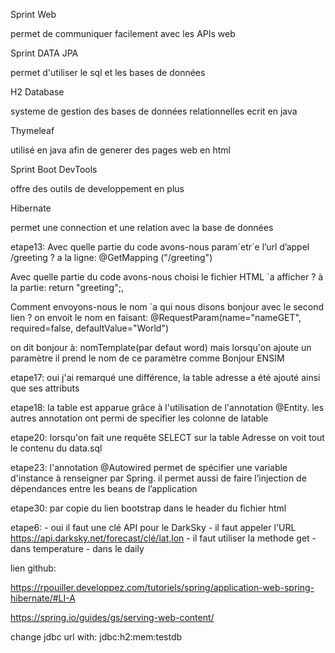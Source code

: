 Sprint Web

  permet de communiquer facilement avec les APIs web
  
Sprint DATA JPA

  permet d'utiliser le sql et les bases de données
  
H2 Database

  systeme de gestion des bases de données relationnelles ecrit en java
  
Thymeleaf

   utilisé en java afin de generer des pages web en html
   
Sprint Boot DevTools

   offre des outils de developpement en plus
   
Hibernate

  permet une connection et une relation avec la base de données 
 
etape13:
Avec quelle partie du code avons-nous param´etr´e l’url d’appel /greeting ?
	a la ligne: @GetMapping ("/greeting")
 
Avec quelle partie du code avons-nous choisi le fichier HTML `a afficher ?
	à la partie:
	 return "greeting";,
		
Comment envoyons-nous le nom `a qui nous disons bonjour avec le second lien ?
 on envoit le nom en faisant: @RequestParam(name="nameGET", required=false, defaultValue="World")
 
 on dit bonjour à: nomTemplate(par defaut word) mais lorsqu'on ajoute un paramètre il prend le nom de ce paramètre comme Bonjour ENSIM

etape17: oui j'ai remarqué une différence, la table adresse a été ajouté ainsi que ses attributs

etape18: la table est apparue grâce à l'utilisation de l'annotation @Entity. les autres annotation ont permi de specifier les colonne de latable

etape20: lorsqu'on fait une requête SELECT sur la table Adresse on voit tout le contenu du data.sql

etape23: l'annotation @Autowired  permet de spécifier une variable d'instance à renseigner par Spring.
         il permet aussi de faire l’injection de dépendances entre les beans de l’application

etape30: par copie du lien bootstrap dans le header du fichier html

etape6: - oui il faut une clé API pour le DarkSky
		- il faut appeler l'URL https://api.darksky.net/forecast/clé/lat,lon
		- il faut utiliser la methode get
		- dans temperature
		- dans le daily
		
lien github: 	
		
		
		
		
		
		
https://rpouiller.developpez.com/tutoriels/spring/application-web-spring-hibernate/#LI-A

https://spring.io/guides/gs/serving-web-content/


change jdbc url with: jdbc:h2:mem:testdb 
